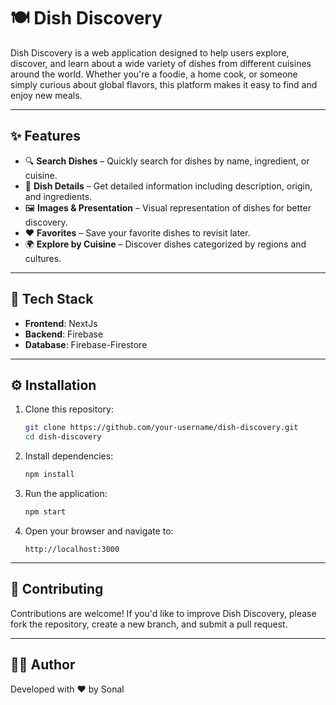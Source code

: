 # 🍽️ Dish Discovery

Dish Discovery is a web application designed to help users explore, discover, and learn about a wide variety of dishes from different cuisines around the world. Whether you're a foodie, a home cook, or someone simply curious about global flavors, this platform makes it easy to find and enjoy new meals.

---

## ✨ Features

* 🔍 **Search Dishes** – Quickly search for dishes by name, ingredient, or cuisine.
* 📖 **Dish Details** – Get detailed information including description, origin, and ingredients.
* 🖼️ **Images & Presentation** – Visual representation of dishes for better discovery.
* ❤️ **Favorites** – Save your favorite dishes to revisit later.
* 🌍 **Explore by Cuisine** – Discover dishes categorized by regions and cultures.

---

## 🚀 Tech Stack

* **Frontend**: NextJs
* **Backend**: Firebase
* **Database**: Firebase-Firestore

---

## ⚙️ Installation

1. Clone this repository:

   ```bash
   git clone https://github.com/your-username/dish-discovery.git
   cd dish-discovery
   ```

2. Install dependencies:

   ```bash
   npm install
   ```

3. Run the application:

   ```bash
   npm start
   ```

4. Open your browser and navigate to:

   ```
   http://localhost:3000
   ```

---


## 🤝 Contributing

Contributions are welcome! If you'd like to improve Dish Discovery, please fork the repository, create a new branch, and submit a pull request.

---



## 👩‍💻 Author

Developed with ❤️ by Sonal


